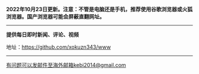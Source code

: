 **2022年10月23日更新。注意：不管是电脑还是手机，推荐使用谷歌浏览器或火狐浏览器。国产浏览器可能会屏蔽直翻网址。**


***

**提供每日即时新闻、评论、视频**

地址：https://github.com/xokuzn343/www


***


有问题可以发邮件至海外邮箱kebi2014@gmail.com